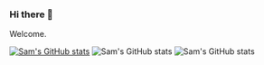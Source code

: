 ### Hi there 👋
Welcome.
<!--
**samazevedo/samazevedo** is a ✨ _special_ ✨ repository because its `README.md` (this file) appears on your GitHub profile.

Here are some ideas to get you started:

- 🔭 I’m currently working on ...
- 🌱 I’m currently learning ...
- 👯 I’m looking to collaborate on ...
- 🤔 I’m looking for help with ...
- 💬 Ask me about ...
- 📫 How to reach me: ...
- 😄 Pronouns: ...
- ⚡ Fun fact: ...
-->
[![Sam's GitHub stats](https://github-readme-stats.vercel.app/api?username=samazevedo)](https://github.com/anuraghazra/github-readme-stats)
![Sam's GitHub stats](https://github-readme-stats.vercel.app/api?username=samazevedo&count_private=true)
![Sam's GitHub stats](https://github-readme-stats.vercel.app/api?username=samazevedo&show_icons=true)


